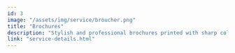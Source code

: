 ```yaml
---
id: 3
image: "/assets/img/service/broucher.png"
title: "Brochures"
description: "Stylish and professional brochures printed with sharp colors and premium paper. Perfect to showcase your products, services, or brand story effectively."
link: "service-details.html"
---
```

